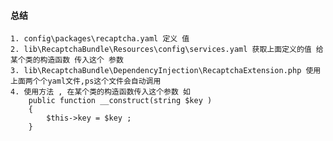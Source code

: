 
#### 总结 

	1. config\packages\recaptcha.yaml 定义 值 
	2. lib\RecaptchaBundle\Resources\config\services.yaml 获取上面定义的值 给某个类的构造函数 传入这个 参数 
	3. lib\RecaptchaBundle\DependencyInjection\RecaptchaExtension.php 使用上面两个个yaml文件,ps这个文件会自动调用  
	4. 使用方法 , 在某个类的构造函数传入这个参数 如 
		public function __construct(string $key )
		{
			$this->key = $key ;
		}
